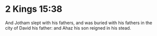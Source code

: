 # 2 Kings 15:38

And Jotham slept with his fathers, and was buried with his fathers in the city of David his father: and Ahaz his son reigned in his stead.